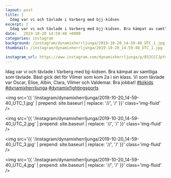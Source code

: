 ```yaml
---
layout: post
title: |
  Idag var vi och tävlade i Varberg med bjj-kidsen
excerpt: |
  Idag var vi och tävlade i Varberg med bjj-kidsen. Bra kämpat av samtliga som tävlade. Bäst gick det för Vilmer som kom 2a i sin klass. Vi som tävlade var Oscar, Elise, Albin, Clara, Vilmer och Valdemar. Bra jobbat!   
date:   2019-10-20 14:59:40 +0000
categories: instagram
background: /instagram/dynamixherrljunga/2019-10-20_14-59-40_UTC_1.jpg
thumbnail: /instagram/dynamixherrljunga/2019-10-20_14-59-40_UTC_1.jpg

instagram_url: https://www.instagram.com/dynamixherrljunga/p/B32CCCJpYcP
---
```

Idag var vi och tävlade i Varberg med bjj-kidsen. Bra kämpat av samtliga som tävlade. Bäst gick det för Vilmer som kom 2a i sin klass. Vi som tävlade var Oscar, Elise, Albin, Clara, Vilmer och Valdemar. Bra jobbat! [#bjjkids](https://www.instagram.com/explore/tags/bjjkids/) [#dynamixherrljunga](https://www.instagram.com/explore/tags/dynamixherrljunga/) [#dynamixfightingsports](https://www.instagram.com/explore/tags/dynamixfightingsports/)



<img src='{{ '/instagram/dynamixherrljunga/2019-10-20_14-59-40_UTC_1.jpg' | prepend: site.baseurl | replace: '//', '/' }}' class='img-fluid' />


<img src='{{ '/instagram/dynamixherrljunga/2019-10-20_14-59-40_UTC_2.jpg' | prepend: site.baseurl | replace: '//', '/' }}' class='img-fluid' />


<img src='{{ '/instagram/dynamixherrljunga/2019-10-20_14-59-40_UTC_3.jpg' | prepend: site.baseurl | replace: '//', '/' }}' class='img-fluid' />


<img src='{{ '/instagram/dynamixherrljunga/2019-10-20_14-59-40_UTC_4.jpg' | prepend: site.baseurl | replace: '//', '/' }}' class='img-fluid' />
